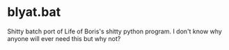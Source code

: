 # blyat.bat
Shitty batch port of Life of Boris's shitty python program. I don't know why anyone will ever need this but why not?
